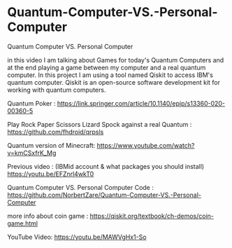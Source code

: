 # Quantum-Computer-VS.-Personal-Computer
Quantum Computer VS. Personal Computer

in this video I am talking about Games for  today's Quantum Computers and at the end playing a game between my computer and a real quantum computer.
In this project I am using a tool named Qiskit to access IBM's quantum computer.
Qiskit is an open-source software development kit  for working with quantum computers.

Quantum Poker :
https://link.springer.com/article/10.1140/epjp/s13360-020-00360-5

Play Rock Paper Scissors Lizard Spock against a real Quantum :
https://github.com/fhdroid/qrpsls

Quantum version of Minecraft:
https://www.youtube.com/watch?v=kmCSxfrK_Mg

Previous video : (IBMid account & what packages you should install)
https://youtu.be/EFZnrl4wkT0

Quantum Computer VS. Personal Computer Code :
https://github.com/NorbertZare/Quantum-Computer-VS.-Personal-Computer

more info about coin game :
https://qiskit.org/textbook/ch-demos/coin-game.html

YouTube Video: https://youtu.be/MAWVgHx1-So
